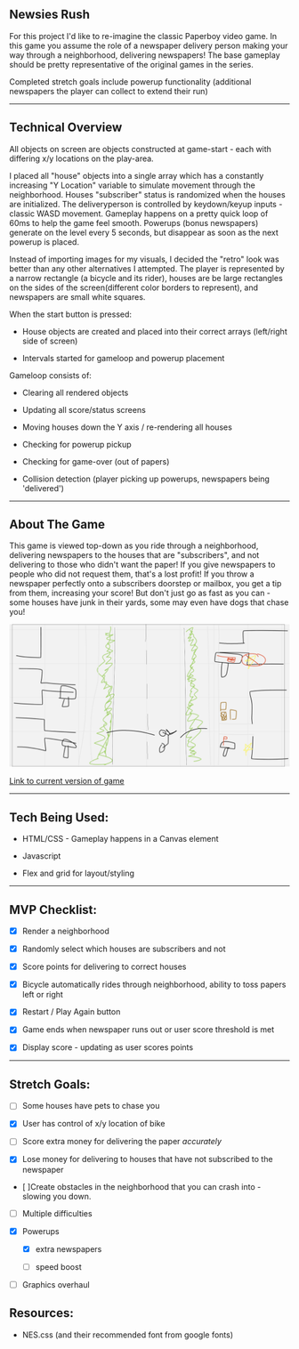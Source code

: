 ## Newsies Rush

For this project I'd like to re-imagine the classic Paperboy video game.  In this game you assume the role of a newspaper delivery person making your way through a neighborhood, delivering newspapers!  The base gameplay should be pretty representative of the original games in the series.

Completed stretch goals include powerup functionality (additional newspapers the player can collect to extend their run)

___
## Technical Overview

All objects on screen are objects constructed at game-start - each with differing x/y locations on the play-area.

I placed all "house" objects into a single array which has a constantly increasing "Y Location" variable to simulate movement through the neighborhood.  Houses "subscriber" status is randomized when the houses are initialized.  The deliveryperson is controlled by keydown/keyup inputs - classic WASD movement.  Gameplay happens on a pretty quick loop of 60ms to help the game feel smooth.  Powerups (bonus newspapers) generate on the level every 5 seconds, but disappear as soon as the next powerup is placed.

Instead of importing images for my visuals, I decided the "retro" look was better than any other alternatives I attempted.  The player is represented by a narrow rectangle (a bicycle and its rider), houses are be large rectangles on the sides of the screen(different color borders to represent), and newspapers are small white squares.

When the start button is pressed: 

* House objects are created and placed into their correct arrays (left/right side of screen)

* Intervals started for gameloop and powerup placement

Gameloop consists of:

* Clearing all rendered objects

* Updating all score/status screens

* Moving houses down the Y axis / re-rendering all houses

* Checking for powerup pickup

* Checking for game-over (out of papers)

* Collision detection (player picking up powerups, newspapers being 'delivered')


___
## About The Game

This game is viewed top-down as you ride through a neighborhood, delivering newspapers to the houses that are "subscribers", and not delivering to those who didn't want the paper!  If you give newspapers to people who did not request them, that's a lost profit!  If you throw a newspaper perfectly onto a subscribers doorstep or mailbox, you get a tip from them, increasing your score!  But don't just go as fast as you can - some houses have junk in their yards, some may even have dogs that chase you!

![Rough sketch of game](roughdraftp1img.png)

[Link to current version of game](https://snacksident.github.io/Newsies-Rush/)
___
## Tech Being Used:

* HTML/CSS - Gameplay happens in a Canvas element

* Javascript

* Flex and grid for layout/styling

___

## MVP Checklist:

- [x] Render a neighborhood

- [x] Randomly select which houses are subscribers and not

- [x] Score points for delivering to correct houses

- [x] Bicycle automatically rides through neighborhood, ability to toss papers left or right

- [x] Restart / Play Again button

- [x] Game ends when newspaper runs out or user score threshold is met

- [x] Display score - updating as user scores points

___
## Stretch Goals:

- [ ] Some houses have pets to chase you

- [x] User has control of x/y location of bike

- [ ] Score extra money for delivering the paper *accurately*

- [x] Lose money for delivering to houses that have not subscribed to the newspaper

- [ ]Create obstacles in the neighborhood that you can crash into - slowing you down.

- [ ] Multiple difficulties

- [x] Powerups

    - [x] extra newspapers

    - [ ] speed boost

- [ ] Graphics overhaul


## Resources:

* NES.css (and their recommended font from google fonts)